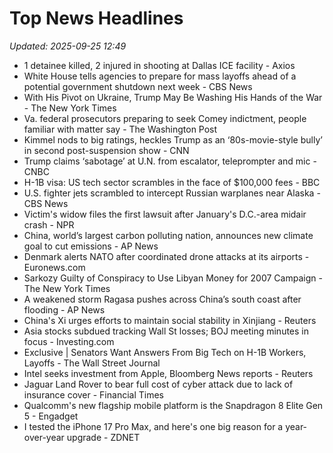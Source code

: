 # Top News Headlines

_Updated: 2025-09-25 12:49_

- 1 detainee killed, 2 injured in shooting at Dallas ICE facility - Axios
- White House tells agencies to prepare for mass layoffs ahead of a potential government shutdown next week - CBS News
- With His Pivot on Ukraine, Trump May Be Washing His Hands of the War - The New York Times
- Va. federal prosecutors preparing to seek Comey indictment, people familiar with matter say - The Washington Post
- Kimmel nods to big ratings, heckles Trump as an ‘80s-movie-style bully’ in second post-suspension show - CNN
- Trump claims ‘sabotage’ at U.N. from escalator, teleprompter and mic - CNBC
- H-1B visa: US tech sector scrambles in the face of $100,000 fees - BBC
- U.S. fighter jets scrambled to intercept Russian warplanes near Alaska - CBS News
- Victim's widow files the first lawsuit after January's D.C.-area midair crash - NPR
- China, world’s largest carbon polluting nation, announces new climate goal to cut emissions - AP News
- Denmark alerts NATO after coordinated drone attacks at its airports - Euronews.com
- Sarkozy Guilty of Conspiracy to Use Libyan Money for 2007 Campaign - The New York Times
- A weakened storm Ragasa pushes across China’s south coast after flooding - AP News
- China's Xi urges efforts to maintain social stability in Xinjiang - Reuters
- Asia stocks subdued tracking Wall St losses; BOJ meeting minutes in focus - Investing.com
- Exclusive | Senators Want Answers From Big Tech on H-1B Workers, Layoffs - The Wall Street Journal
- Intel seeks investment from Apple, Bloomberg News reports - Reuters
- Jaguar Land Rover to bear full cost of cyber attack due to lack of insurance cover - Financial Times
- Qualcomm's new flagship mobile platform is the Snapdragon 8 Elite Gen 5 - Engadget
- I tested the iPhone 17 Pro Max, and here's one big reason for a year-over-year upgrade - ZDNET